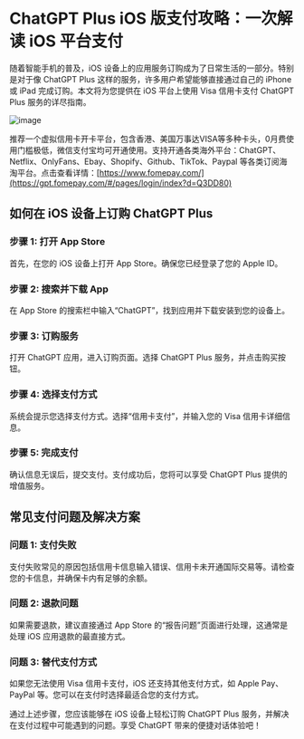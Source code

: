 # ChatGPT Plus iOS 版支付攻略：一次解读 iOS 平台支付

随着智能手机的普及，iOS 设备上的应用服务订购成为了日常生活的一部分。特别是对于像 ChatGPT Plus 这样的服务，许多用户希望能够直接通过自己的 iPhone 或 iPad 完成订购。本文将为您提供在 iOS 平台上使用 Visa 信用卡支付 ChatGPT Plus 服务的详尽指南。

![image](https://github.com/carlelliott260/hhg/assets/169867971/a4fb422d-31a4-4eff-b820-f738ec010732)

推荐一个虚拟信用卡开卡平台，包含香港、美国万事达VISA等多种卡头，0月费使用门槛极低，微信支付宝均可开通使用。支持开通各类海外平台：ChatGPT、Netflix、OnlyFans、Ebay、Shopify、Github、TikTok、Paypal 等各类订阅海淘平台。点击查看详情：[https://www.fomepay.com/](https://gpt.fomepay.com/#/pages/login/index?d=Q3DD80) 

## 如何在 iOS 设备上订购 ChatGPT Plus

### 步骤 1: 打开 App Store

首先，在您的 iOS 设备上打开 App Store。确保您已经登录了您的 Apple ID。

### 步骤 2: 搜索并下载 App

在 App Store 的搜索栏中输入“ChatGPT”，找到应用并下载安装到您的设备上。

### 步骤 3: 订购服务

打开 ChatGPT 应用，进入订购页面。选择 ChatGPT Plus 服务，并点击购买按钮。

### 步骤 4: 选择支付方式

系统会提示您选择支付方式。选择“信用卡支付”，并输入您的 Visa 信用卡详细信息。

### 步骤 5: 完成支付

确认信息无误后，提交支付。支付成功后，您将可以享受 ChatGPT Plus 提供的增值服务。

## 常见支付问题及解决方案

### 问题 1: 支付失败

支付失败常见的原因包括信用卡信息输入错误、信用卡未开通国际交易等。请检查您的卡信息，并确保卡内有足够的余额。

### 问题 2: 退款问题

如果需要退款，建议直接通过 App Store 的“报告问题”页面进行处理，这通常是处理 iOS 应用退款的最直接方式。

### 问题 3: 替代支付方式

如果您无法使用 Visa 信用卡支付，iOS 还支持其他支付方式，如 Apple Pay、PayPal 等。您可以在支付时选择最适合您的支付方式。

通过上述步骤，您应该能够在 iOS 设备上轻松订购 ChatGPT Plus 服务，并解决在支付过程中可能遇到的问题。享受 ChatGPT 带来的便捷对话体验吧！
